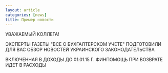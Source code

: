 ```yaml
---
layout: article
categories: [news]
title: Пример новости
---
```


УВАЖАЕМЫЙ КОЛЛЕГА!

ЭКСПЕРТЫ ГАЗЕТЫ "ВСЕ О БУХГАЛТЕРСКОМ УЧЕТЕ" ПОДГОТОВИЛИ ДЛЯ ВАС ОБЗОР НОВОСТЕЙ УКРАИНСКОГО ЗАКОНОДАТЕЛЬСТВА

ВКЛЮЧЕННАЯ В ДОХОДЫ ДО 01.01.15 Г. ФИНПОМОЩЬ ПРИ ВОЗВРАТЕ ИДЕТ В РАСХОДЫ
